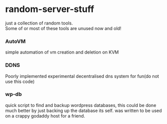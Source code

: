 # random-server-stuff
just a collection of random tools.  
Some of or most of these tools are unused now and old!  

### AutoVM

simple automation of vm creation and deletion on KVM  

### DDNS

Poorly implemented experimental decentralised dns system for fun(do not use this code)  

### wp-db

quick script to find and backup wordpress databases, this could be done much better by just backing up the database its self.
was written to be used on a crappy godaddy host for a friend.  

